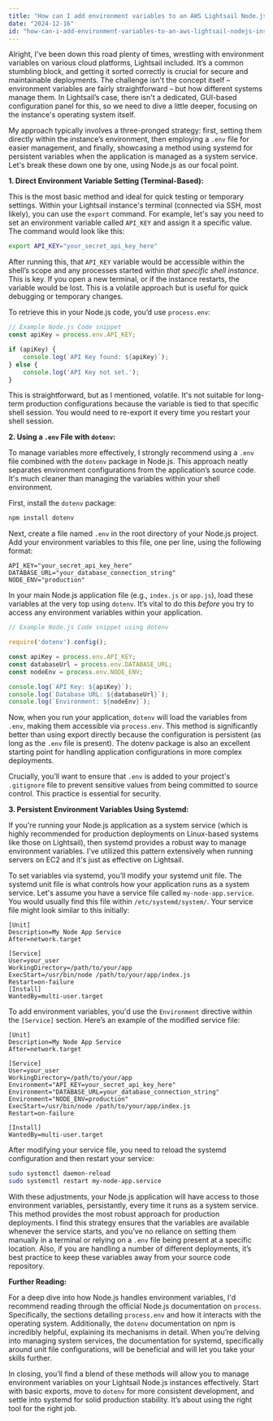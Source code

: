 ```yaml
---
title: "How can I add environment variables to an AWS Lightsail Node.js instance?"
date: "2024-12-16"
id: "how-can-i-add-environment-variables-to-an-aws-lightsail-nodejs-instance"
---
```


Alright,  I've been down this road plenty of times, wrestling with environment variables on various cloud platforms, Lightsail included. It’s a common stumbling block, and getting it sorted correctly is crucial for secure and maintainable deployments. The challenge isn't the concept itself – environment variables are fairly straightforward – but how different systems manage them. In Lightsail’s case, there isn't a dedicated, GUI-based configuration panel for this, so we need to dive a little deeper, focusing on the instance's operating system itself.

My approach typically involves a three-pronged strategy: first, setting them directly within the instance’s environment, then employing a `.env` file for easier management, and finally, showcasing a method using systemd for persistent variables when the application is managed as a system service. Let's break these down one by one, using Node.js as our focal point.

**1. Direct Environment Variable Setting (Terminal-Based):**

This is the most basic method and ideal for quick testing or temporary settings. Within your Lightsail instance's terminal (connected via SSH, most likely), you can use the `export` command. For example, let's say you need to set an environment variable called `API_KEY` and assign it a specific value. The command would look like this:

```bash
export API_KEY="your_secret_api_key_here"
```

After running this, that `API_KEY` variable would be accessible within the shell’s scope and any processes started within *that specific shell instance*. This is key. If you open a new terminal, or if the instance restarts, the variable would be lost. This is a volatile approach but is useful for quick debugging or temporary changes.

To retrieve this in your Node.js code, you’d use `process.env`:

```javascript
// Example Node.js Code snippet
const apiKey = process.env.API_KEY;

if (apiKey) {
    console.log(`API Key found: ${apiKey}`);
} else {
    console.log('API Key not set.');
}
```

This is straightforward, but as I mentioned, volatile. It's not suitable for long-term production configurations because the variable is tied to that specific shell session. You would need to re-export it every time you restart your shell session.

**2. Using a `.env` File with `dotenv`:**

To manage variables more effectively, I strongly recommend using a `.env` file combined with the `dotenv` package in Node.js. This approach neatly separates environment configurations from the application’s source code. It's much cleaner than managing the variables within your shell environment.

First, install the `dotenv` package:

```bash
npm install dotenv
```

Next, create a file named `.env` in the root directory of your Node.js project. Add your environment variables to this file, one per line, using the following format:

```
API_KEY="your_secret_api_key_here"
DATABASE_URL="your_database_connection_string"
NODE_ENV="production"
```

In your main Node.js application file (e.g., `index.js` or `app.js`), load these variables at the very top using `dotenv`. It’s vital to do this *before* you try to access any environment variables within your application.

```javascript
// Example Node.js Code snippet using dotenv

require('dotenv').config();

const apiKey = process.env.API_KEY;
const databaseUrl = process.env.DATABASE_URL;
const nodeEnv = process.env.NODE_ENV;

console.log(`API Key: ${apiKey}`);
console.log(`Database URL: ${databaseUrl}`);
console.log(`Environment: ${nodeEnv}`);
```

Now, when you run your application, `dotenv` will load the variables from `.env`, making them accessible via `process.env`. This method is significantly better than using export directly because the configuration is persistent (as long as the `.env` file is present). The dotenv package is also an excellent starting point for handling application configurations in more complex deployments.

Crucially, you’ll want to ensure that `.env` is added to your project's `.gitignore` file to prevent sensitive values from being committed to source control. This practice is essential for security.

**3. Persistent Environment Variables Using Systemd:**

If you're running your Node.js application as a system service (which is highly recommended for production deployments on Linux-based systems like those on Lightsail), then systemd provides a robust way to manage environment variables. I've utilized this pattern extensively when running servers on EC2 and it's just as effective on Lightsail.

To set variables via systemd, you’ll modify your systemd unit file. The systemd unit file is what controls how your application runs as a system service. Let's assume you have a service file called `my-node-app.service`. You would usually find this file within `/etc/systemd/system/`. Your service file might look similar to this initially:

```systemd
[Unit]
Description=My Node App Service
After=network.target

[Service]
User=your_user
WorkingDirectory=/path/to/your/app
ExecStart=/usr/bin/node /path/to/your/app/index.js
Restart=on-failure
[Install]
WantedBy=multi-user.target
```

To add environment variables, you'd use the `Environment` directive within the `[Service]` section. Here’s an example of the modified service file:

```systemd
[Unit]
Description=My Node App Service
After=network.target

[Service]
User=your_user
WorkingDirectory=/path/to/your/app
Environment="API_KEY=your_secret_api_key_here"
Environment="DATABASE_URL=your_database_connection_string"
Environment="NODE_ENV=production"
ExecStart=/usr/bin/node /path/to/your/app/index.js
Restart=on-failure

[Install]
WantedBy=multi-user.target
```

After modifying your service file, you need to reload the systemd configuration and then restart your service:

```bash
sudo systemctl daemon-reload
sudo systemctl restart my-node-app.service
```

With these adjustments, your Node.js application will have access to those environment variables, persistantly, every time it runs as a system service. This method provides the most robust approach for production deployments. I find this strategy ensures that the variables are available whenever the service starts, and you’ve no reliance on setting them manually in a terminal or relying on a `.env` file being present at a specific location. Also, if you are handling a number of different deployments, it’s best practice to keep these variables away from your source code repository.

**Further Reading:**

For a deep dive into how Node.js handles environment variables, I'd recommend reading through the official Node.js documentation on `process`. Specifically, the sections detailing `process.env` and how it interacts with the operating system. Additionally, the `dotenv` documentation on npm is incredibly helpful, explaining its mechanisms in detail. When you’re delving into managing system services, the documentation for systemd, specifically around unit file configurations, will be beneficial and will let you take your skills further.

In closing, you’ll find a blend of these methods will allow you to manage environment variables on your Lightsail Node.js instances effectively. Start with basic exports, move to `dotenv` for more consistent development, and settle into systemd for solid production stability. It’s about using the right tool for the right job.
